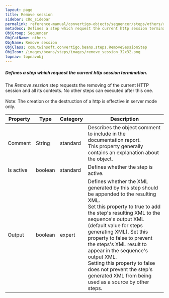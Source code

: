 ```yaml
---
layout: page
title: Remove session
sidebar: c8o_sidebar
permalink: reference-manual/convertigo-objects/sequencer/steps/others/remove-session/
metadesc: Defines a step which request the current http session termination.   The  Remove session  step requests the removing of the current HTTP session and a
ObjGroup: Sequencer
ObjCatName: others
ObjName: Remove session
ObjClass: com.twinsoft.convertigo.beans.steps.RemoveSessionStep
ObjIcon: /images/beans/steps/images/remove_session_32x32.png
topnav: topnavobj
---
```

##### Defines a step which request the current http session termination. 

The <i>Remove session</i> step requests the removing of the current HTTP session and all its contexts. No other steps can executed after this one.<br/><br/><span class="orangetwinsoft">Note:</span> The creation or the destruction of a http is effective in server mode only.

Property | Type | Category | Description
--- | --- | --- | ---
Comment | String | standard | Describes the object comment to include in the documentation report.<br/>This property generally contains an explanation about the object.
Is active | boolean | standard | Defines whether the step is active.
Output | boolean | expert | Defines whether the XML generated by this step should be appended to the resulting XML.<br/>Set this property to <span class="computer">true</span> to add the step's resulting XML to the sequence's output XML (default value for steps generating XML). Set this property to <span class="computer">false</span> to prevent the steps's XML result to appear in the sequence's output XML.<br/>Setting this property to <span class="computer">false</span> does not prevent the step's generated XML from being used as a source by other steps.
